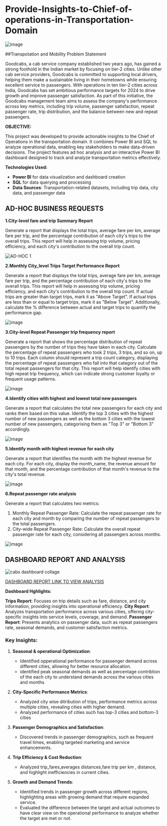 # Provide-Insights-to-Chief-of-operations-in-Transportation-Domain
![image](https://github.com/user-attachments/assets/9842ac4d-c02c-4e5e-8bdc-109b598ac1d8)


##Transpotation and Mobility Problem Statement

Goodcabs, a cab service company established two years ago, has gained a strong foothold in the Indian market by focusing on tier-2 cities. Unlike other cab service providers, Goodcabs is committed to supporting local drivers,
helping them make a sustainable living in their hometowns while ensuring excellent service to passengers. With operations in ten tier-2 cities across India, Goodcabs has set ambitious performance targets for 2024 to drive growth 
and improve passenger satisfaction. As part of this initiative, the Goodcabs management team aims to assess the company's performance across key metrics, including trip volume, passenger satisfaction, repeat passenger rate, trip distribution, 
and the balance between new and repeat passengers.

**OBJECTIVE:**
 
This project was developed to provide actionable insights to the Chief of Operations in the transportation domain. It combines Power BI and SQL to analyze operational data, enabling key stakeholders to make data-driven decisions. The project features ad hoc analysis and an interactive Power BI dashboard designed to track and analyze transportation metrics effectively.

**Technologies Used:**

- **Power BI** for data visualization and dashboard creation  
- **SQL** for data querying and processing  
- **Data Sources**: Transportation-related datasets, including trip data, city data, and passenger data






## AD-HOC BUSINESS REQUESTS

**1.City-level fare and trip Summary Report**

Generate a report that displays the total trips, average fare per km, average fare per trip, and the percentage contribution of each city's trips to the overall trips. This report will help in assessing trip volume, pricing efficiency, and each city's contribution to the overall trip count.



![AD-HOC 1](https://github.com/user-attachments/assets/02ca361c-310a-4d81-a610-d0260a512164)


**2.Monthly City_level Trips Target Performance Report**

Generate a report that displays the total trips, average fare per km, average fare per trip, and the percentage contribution of each city's trips to the overall trips. This report will help in assessing trip volume, pricing efficiency, and each city's contribution to the overall trip count.
If actual trips are greater than target trips, mark it as "Above Target".
 If actual trips are less than or equal to target trips, mark it as "Below Target".
Additionally, calculate the % difference between actual and target trips to quantify the performance gap.



![image](https://github.com/user-attachments/assets/5e9a425a-9849-4ba4-af58-adc2d316164f)

**3.City-level Repeat Passenger trip frequency report**

Generate a report that shows the percentage distribution of repeat passengers by the number of trips they have taken in each city. Calculate the percentage of repeat passengers who took 2 trips, 3 trips, and so on, up to 10 trips.
Each column should represent a trip count category, displaying the percentage of repeat passengers who fall into that category out of the total repeat passengers for that city.
This report will help identify cities with high repeat trip frequency, which can indicate strong customer loyalty or frequent usage patterns.




![image](https://github.com/user-attachments/assets/ea59799c-3f81-43fe-921d-ea030890da3b)

**4.Identify cities with highest and lowest total new passengers**

Generate a report that calculates the total new passengers for each city and ranks them based on this value. Identify the top 3 cities with the highest number of new passengers as well as the bottom 3 cities with the lowest number of new passengers, categorising them as "Top 3" or "Bottom 3" accordingly.

![image](https://github.com/user-attachments/assets/11be4b8a-8c0e-4224-9389-26cf0871bdfb)

**5.Identify month with highest revenue for each city**

Generate a report that identifies the month with the highest revenue for each city. For each city, display the month_name, the revenue amount for that month, and the percentage contribution of that month's revenue to the city's total revenue.

![image](https://github.com/user-attachments/assets/c443c215-9d6b-43cc-be1c-91bdc3a62ec3)

**6.Repeat passenger rate analysis**

Generate a report that calculates two metrics:
1.	Monthly Repeat Passenger Rate: Calculate the repeat passenger rate for each city and month by comparing the number of repeat passengers to the total passengers.
2.	City-wide Repeat Passenger Rate: Calculate the overall repeat passenger rate for each city, considering all passengers across months.


![image](https://github.com/user-attachments/assets/861dafe8-d013-409f-b965-a8beffed782b)

## DASHBOARD REPORT AND ANALYSIS

![cabs dashboard collage](https://github.com/user-attachments/assets/e72ad8ca-8d50-4dcd-9421-d51795551a02)




[DASHBOARD REPORT LINK TO VIEW ANALYSIS](https://app.powerbi.com/view?r=eyJrIjoiOTY5NzZlOWQtZWE4YS00NjU1LWJhYWItYzY1YzYxN2FjMzk4IiwidCI6IjViOGEyNGIxLTA5MjgtNDdmZC04MzhmLTgwYTMxNTVhM2NhZiJ9&pageName=a7a29957abb9802996ed)


**Dashboard Hghlights**:
  
**Trips Report**: Focuses on trip details such as fare, distance, and city information, providing insights into operational efficiency.
**City Report**: Analyzes transportation performance across various cities, offering city-specific insights into service levels, coverage, and demand.
**Passenger Report**: Presents analytics on passenger data, such as repeat passengers rate, seasonal demands, and customer satisfaction metrics.




### Key Insights:

1. **Seasonal & operational Optimization**:
   - Identified opperational performance for passenger demand across different cities, allowing for better resource allocation.
   - identified peak seasonal demands as well as percentage contribtion of the each city to understand demands across the various cities and months 

2. **City-Specific Performance Metrics**:
   - Analyzed  city wise ditribution of trips, performance metrics across multiple cities, revealing cities with higher demand.
   - Analyzed performance of cities such has top-3 cities and bottom-3 cities 
     
3. **Passenger Demographics and Satisfaction**:
   - Discovered trends in passenger demographics, such as  frequent travel times, enabling targeted marketing and service enhancements.
   

4. **Trip Efficiency & Cost Reduction**:
   - Analyzed trip_fares,averages distances,fare trip per km , distance, and  highlight inefficiencies in current cities.
   
5. **Growth and Demand Trends**:
   - Identified trends in passenger growth across different regions, highlighting areas with growing demand that require expanded service.
   - Evaluated the difference between the target and actual outcomes to have clear view on the operational performance to analyze whether the target are met or not.
 











